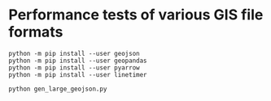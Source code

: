 
# Performance tests of various GIS file formats

```
python -m pip install --user geojson
python -m pip install --user geopandas
python -m pip install --user pyarrow
python -m pip install --user linetimer
```


```
python gen_large_geojson.py
```
